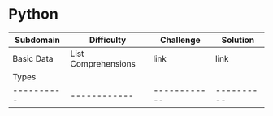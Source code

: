 
# Python

| Subdomain |	Difficulty | Challenge	| Solution |
|-----------|------------|------------|----------|
| Basic Data | List Comprehensions | link | link |
|   Types |
|----------|------------|------------|----------|
